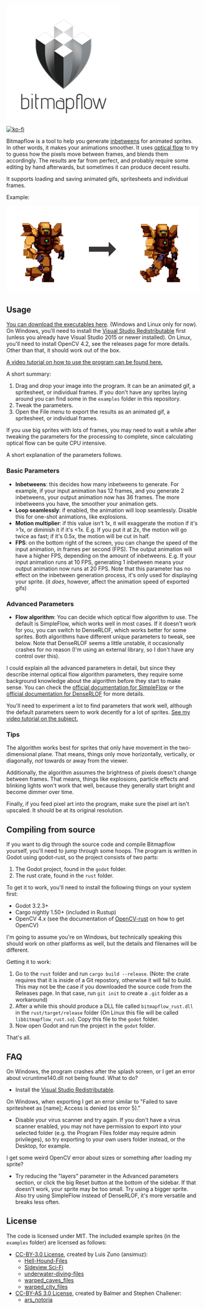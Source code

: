 
![Bitmapflow](logo/Logo_small.png)

[![ko-fi](https://www.ko-fi.com/img/githubbutton_sm.svg)](https://ko-fi.com/bauxite)

Bitmapflow is a tool to help you generate [inbetweens](https://en.wikipedia.org/wiki/Inbetweening) for animated sprites. In other words, it makes your animations smoother. It uses [optical flow](https://en.wikipedia.org/wiki/Optical_flow) to try to guess how the pixels move between frames, and blends them accordingly. The results are far from perfect, and probably require some editing by hand afterwards, but sometimes it can produce decent results.

It supports loading and saving animated gifs, spritesheets and individual frames.

Example:

![Example](examples/example.gif)

## Usage

[You can download the executables here](https://github.com/Bauxitedev/bitmapflow/releases). (Windows and Linux only for now). On Windows, you'll need to install the [Visual Studio Redistributable](https://aka.ms/vs/16/release/vc_redist.x64.exe) first (unless you already have Visual Studio 2015 or newer installed). On Linux, you'll need to install OpenCV 4.2, see the releases page for more details. Other than that, it should work out of the box.

[A video tutorial on how to use the program can be found here.](https://youtu.be/rC359dDAMiI)

A short summary:

1. Drag and drop your image into the program. It can be an animated gif, a spritesheet, or individual frames. If you don't have any sprites laying around you can find some in the `examples` folder in this repository.
2. Tweak the parameters.
3. Open the File menu to export the results as an animated gif, a spritesheet, or individual frames.

If you use big sprites with lots of frames, you may need to wait a while after tweaking the parameters for the processing to complete, since calculating optical flow can be quite CPU intensive.

A short explanation of the parameters follows.

### Basic Parameters

- **Inbetweens**: this decides how many inbetweens to generate. For example, if your input animation has 12 frames, and you generate 2 inbetweens, your output animation now has 36 frames. The more inbetweens you have, the smoother your animation gets.
- **Loop seamlessly**: if enabled, the animation will loop seamlessly. Disable this for one-shot animations, like explosions.
- **Motion multiplier**: if this value isn't 1x, it will exaggerate the motion if it's >1x, or diminish it if it's <1x. E.g. If you put it at 2x, the motion will go twice as fast; if it's 0.5x, the motion will be cut in half.
- **FPS**: on the bottom right of the screen, you can change the speed of the input animation, in frames per second (FPS). The output animation will have a higher FPS, depending on the amount of inbetweens. E.g. If your input animation runs at 10 FPS, generating 1 inbetween means your output animation now runs at 20 FPS. Note that this parameter has no effect on the inbetween generation process, it's only used for displaying your sprite. (it *does*, however, affect the animation speed of exported gifs)

### Advanced Parameters

- **Flow algorithm**:  You can decide which optical flow algorithm to use. The default is SimpleFlow, which works well in most cases. If it doesn't work for you, you can switch to DenseRLOF, which works better for some sprites. Both algorithms have different unique parameters to tweak, see below. Note that DenseRLOF seems a little unstable, it occasionally crashes for no reason (I'm using an external library, so I don't have any control over this).

I could explain all the advanced parameters in detail, but since they describe internal optical flow algorithm parameters, they require some background knowledge about the algorithm before they start to make sense. You can check the [official documentation for SimpleFlow](https://docs.opencv.org/master/d2/d84/group__optflow.html#gaf23c367519903ed2384e9532e43c7032) or the [official documentation for DenseRLOF](https://docs.opencv.org/master/d2/d84/group__optflow.html#ga0fc536362c239654322d9015f6efcecd) for more details.

You'll need to experiment a lot to find parameters that work well, although the default parameters seem to work decently for a lot of sprites. [See my video tutorial on the subject.](https://youtu.be/rC359dDAMiI)

### Tips

The algorithm works best for sprites that only have movement in the two-dimensional plane. That means, things only move horizontally, vertically, or diagonally, *not* towards or away from the viewer.

Additionally, the algorithm assumes the brightness of pixels doesn't change between frames. That means, things like explosions, particle effects and blinking lights won't work that well, because they generally start bright and become dimmer over time.

Finally, if you feed pixel art into the program, make sure the pixel art isn't upscaled. It should be at its original resolution.

## Compiling from source

If you want to dig through the source code and compile Bitmapflow yourself, you'll need to jump through some hoops. The program is written in Godot using godot-rust, so the project consists of two parts:

1. The Godot project, found in the `godot` folder.
2. The rust crate, found in the `rust` folder.

To get it to work, you'll need to install the following things on your system first:

- Godot 3.2.3+
- Cargo nightly 1.50+ (included in Rustup)
- OpenCV 4.x (see the documentation of [OpenCV-rust](https://github.com/twistedfall/opencv-rust#getting-opencv) on how to get OpenCV)

I'm going to assume you're on Windows, but technically speaking this should work on other platforms as well, but the details and filenames will be different.

Getting it to work:

1. Go to the `rust` folder and run `cargo build --release`. (Note: the crate requires that it is inside of a Git repostory, otherwise it will fail to build. This may not be the case if you downloaded the source code from the Releases page. In that case, run `git init` to create a `.git` folder as a workaround)
2. After a while this should produce a DLL file called `bitmapflow_rust.dll` in the `rust/target/release` folder (On Linux this file will be called `libbitmapflow_rust.so`). Copy this file to the `godot` folder.
3. Now open Godot and run the project in the `godot` folder.

That's all.

## FAQ

On Windows, the program crashes after the splash screen, or I get an error about vcruntime140.dll not being found. What to do?

- Install the [Visual Studio Redistributable](https://aka.ms/vs/16/release/vc_redist.x64.exe).

On Windows, when exporting I get an error similar to "Failed to save spritesheet as [name]; Access is denied (os error 5)."

- Disable your virus scanner and try again. If you don't have a virus scanner enabled, you may not have permission to export into your selected folder (e.g. the Program Files folder may require admin privileges), so try exporting to your own users folder instead, or the Desktop, for example.

I get some weird OpenCV error about sizes or something after loading my sprite?

- Try reducing the "layers" parameter in the Advanced parameters section, or click the big Reset button at the bottom of the sidebar. If that doesn't work, your sprite may be too small. Try using a bigger sprite. Also try using SimpleFlow instead of DenseRLOF, it's more versatile and breaks less often.

## License

The code is licensed under MIT. The included example sprites (in the `examples` folder) are licensed as follows:

- [CC-BY-3.0 License](http://creativecommons.org/licenses/by/3.0/), created by Luis Zuno (ansimuz):
  - [Hell-Hound-Files](https://opengameart.org/content/hell-hound-character)
  - [Sideview Sci-Fi](https://opengameart.org/content/sideview-sci-fi-patreon-collection)
  - [underwater-diving-files](https://opengameart.org/content/underwater-diving-pack)
  - [warped_caves_files](https://opengameart.org/content/warped-caves-pixel-art-pack)
  - [warped_city_files](https://opengameart.org/content/warped-city)
- [CC-BY-AS 3.0 License](http://creativecommons.org/licenses/by-sa/3.0/), created by Balmer and Stephen Challener:
  - [ars_notoria](https://opengameart.org/content/bosses-and-monsters-spritesheets-ars-notoria)
